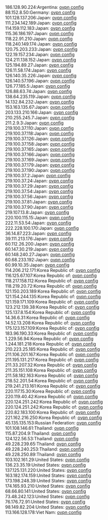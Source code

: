 186.128.90.224:Argentina: [ovpn config](vpn/186_128_90_224.ovpn)  
88.152.8.50:Germany: [ovpn config](vpn/88_152_8_50.ovpn)  
101.128.137.206:Japan: [ovpn config](vpn/101_128_137_206.ovpn)  
111.234.142.189:Japan: [ovpn config](vpn/111_234_142_189.ovpn)  
114.159.112.183:Japan: [ovpn config](vpn/114_159_112_183.ovpn)  
115.36.186.197:Japan: [ovpn config](vpn/115_36_186_197.ovpn)  
118.22.91.210:Japan: [ovpn config](vpn/118_22_91_210.ovpn)  
118.240.149.174:Japan: [ovpn config](vpn/118_240_149_174.ovpn)  
120.75.203.233:Japan: [ovpn config](vpn/120_75_203_233.ovpn)  
122.19.157.234:Japan: [ovpn config](vpn/122_19_157_234.ovpn)  
124.211.138.152:Japan: [ovpn config](vpn/124_211_138_152.ovpn)  
125.194.89.27:Japan: [ovpn config](vpn/125_194_89_27.ovpn)  
126.11.58.174:Japan: [ovpn config](vpn/126_11_58_174.ovpn)  
126.140.35.226:Japan: [ovpn config](vpn/126_140_35_226.ovpn)  
126.140.57.196:Japan: [ovpn config](vpn/126_140_57_196.ovpn)  
126.77.185.5:Japan: [ovpn config](vpn/126_77_185_5.ovpn)  
126.88.63.74:Japan: [ovpn config](vpn/126_88_63_74.ovpn)  
138.64.235.119:Japan: [ovpn config](vpn/138_64_235_119.ovpn)  
14.132.84.232:Japan: [ovpn config](vpn/14_132_84_232.ovpn)  
153.163.135.67:Japan: [ovpn config](vpn/153_163_135_67.ovpn)  
203.133.210.166:Japan: [ovpn config](vpn/203_133_210_166.ovpn)  
210.255.245.7:Japan: [ovpn config](vpn/210_255_245_7.ovpn)  
211.2.9.3:Japan: [ovpn config](vpn/211_2_9_3.ovpn)  
219.100.37.110:Japan: [ovpn config](vpn/219_100_37_110.ovpn)  
219.100.37.118:Japan: [ovpn config](vpn/219_100_37_118.ovpn)  
219.100.37.126:Japan: [ovpn config](vpn/219_100_37_126.ovpn)  
219.100.37.158:Japan: [ovpn config](vpn/219_100_37_158.ovpn)  
219.100.37.165:Japan: [ovpn config](vpn/219_100_37_165.ovpn)  
219.100.37.166:Japan: [ovpn config](vpn/219_100_37_166.ovpn)  
219.100.37.169:Japan: [ovpn config](vpn/219_100_37_169.ovpn)  
219.100.37.179:Japan: [ovpn config](vpn/219_100_37_179.ovpn)  
219.100.37.190:Japan: [ovpn config](vpn/219_100_37_190.ovpn)  
219.100.37.2:Japan: [ovpn config](vpn/219_100_37_2.ovpn)  
219.100.37.24:Japan: [ovpn config](vpn/219_100_37_24.ovpn)  
219.100.37.29:Japan: [ovpn config](vpn/219_100_37_29.ovpn)  
219.100.37.54:Japan: [ovpn config](vpn/219_100_37_54.ovpn)  
219.100.37.56:Japan: [ovpn config](vpn/219_100_37_56.ovpn)  
219.100.37.81:Japan: [ovpn config](vpn/219_100_37_81.ovpn)  
219.100.37.90:Japan: [ovpn config](vpn/219_100_37_90.ovpn)  
219.107.13.8:Japan: [ovpn config](vpn/219_107_13_8.ovpn)  
220.100.115.15:Japan: [ovpn config](vpn/220_100_115_15.ovpn)  
222.11.53.54:Japan: [ovpn config](vpn/222_11_53_54.ovpn)  
222.228.100.170:Japan: [ovpn config](vpn/222_228_100_170.ovpn)  
36.14.87.223:Japan: [ovpn config](vpn/36_14_87_223.ovpn)  
39.111.213.176:Japan: [ovpn config](vpn/39_111_213_176.ovpn)  
60.112.26.200:Japan: [ovpn config](vpn/60_112_26_200.ovpn)  
60.147.30.219:Japan: [ovpn config](vpn/60_147_30_219.ovpn)  
60.148.240.27:Japan: [ovpn config](vpn/60_148_240_27.ovpn)  
60.68.233.192:Japan: [ovpn config](vpn/60_68_233_192.ovpn)  
60.99.10.35:Japan: [ovpn config](vpn/60_99_10_35.ovpn)  
114.206.212.171:Korea Republic of: [ovpn config](vpn/114_206_212_171.ovpn)  
116.125.67.107:Korea Republic of: [ovpn config](vpn/116_125_67_107.ovpn)  
118.217.158.112:Korea Republic of: [ovpn config](vpn/118_217_158_112.ovpn)  
118.219.20.72:Korea Republic of: [ovpn config](vpn/118_219_20_72.ovpn)  
121.150.203.189:Korea Republic of: [ovpn config](vpn/121_150_203_189.ovpn)  
121.154.244.135:Korea Republic of: [ovpn config](vpn/121_154_244_135.ovpn)  
121.159.171.109:Korea Republic of: [ovpn config](vpn/121_159_171_109.ovpn)  
123.212.139.38:Korea Republic of: [ovpn config](vpn/123_212_139_38.ovpn)  
125.137.8.154:Korea Republic of: [ovpn config](vpn/125_137_8_154.ovpn)  
14.36.6.31:Korea Republic of: [ovpn config](vpn/14_36_6_31.ovpn)  
14.52.13.208:Korea Republic of: [ovpn config](vpn/14_52_13_208.ovpn)  
175.123.157.109:Korea Republic of: [ovpn config](vpn/175_123_157_109.ovpn)  
183.96.190.33:Korea Republic of: [ovpn config](vpn/183_96_190_33.ovpn)  
1.229.56.94:Korea Republic of: [ovpn config](vpn/1_229_56_94.ovpn)  
1.244.181.218:Korea Republic of: [ovpn config](vpn/1_244_181_218.ovpn)  
210.223.25.185:Korea Republic of: [ovpn config](vpn/210_223_25_185.ovpn)  
211.106.201.167:Korea Republic of: [ovpn config](vpn/211_106_201_167.ovpn)  
211.195.131.217:Korea Republic of: [ovpn config](vpn/211_195_131_217.ovpn)  
211.33.207.32:Korea Republic of: [ovpn config](vpn/211_33_207_32.ovpn)  
211.35.151.108:Korea Republic of: [ovpn config](vpn/211_35_151_108.ovpn)  
211.58.182.163:Korea Republic of: [ovpn config](vpn/211_58_182_163.ovpn)  
218.52.201.54:Korea Republic of: [ovpn config](vpn/218_52_201_54.ovpn)  
219.241.213.161:Korea Republic of: [ovpn config](vpn/219_241_213_161.ovpn)  
220.117.15.30:Korea Republic of: [ovpn config](vpn/220_117_15_30.ovpn)  
220.119.40.42:Korea Republic of: [ovpn config](vpn/220_119_40_42.ovpn)  
220.124.251.242:Korea Republic of: [ovpn config](vpn/220_124_251_242.ovpn)  
220.124.251.242:Korea Republic of: [ovpn config](vpn/220_124_251_242.ovpn)  
220.82.183.100:Korea Republic of: [ovpn config](vpn/220_82_183_100.ovpn)  
221.162.216.250:Korea Republic of: [ovpn config](vpn/221_162_216_250.ovpn)  
45.135.135.153:Russian Federation: [ovpn config](vpn/45_135_135_153.ovpn)  
101.108.146.61:Thailand: [ovpn config](vpn/101_108_146_61.ovpn)  
115.87.204.9:Thailand: [ovpn config](vpn/115_87_204_9.ovpn)  
124.122.56.53:Thailand: [ovpn config](vpn/124_122_56_53.ovpn)  
49.228.239.65:Thailand: [ovpn config](vpn/49_228_239_65.ovpn)  
49.228.240.253:Thailand: [ovpn config](vpn/49_228_240_253.ovpn)  
49.228.250.89:Thailand: [ovpn config](vpn/49_228_250_89.ovpn)  
103.102.161.29:United States: [ovpn config](vpn/103_102_161_29.ovpn)  
136.23.35.19:United States: [ovpn config](vpn/136_23_35_19.ovpn)  
137.125.131.220:United States: [ovpn config](vpn/137_125_131_220.ovpn)  
163.182.174.159:United States: [ovpn config](vpn/163_182_174_159.ovpn)  
173.198.248.39:United States: [ovpn config](vpn/173_198_248_39.ovpn)  
174.165.93.210:United States: [ovpn config](vpn/174_165_93_210.ovpn)  
68.66.80.141:United States: [ovpn config](vpn/68_66_80_141.ovpn)  
73.48.242.123:United States: [ovpn config](vpn/73_48_242_123.ovpn)  
76.176.72.91:United States: [ovpn config](vpn/76_176_72_91.ovpn)  
98.149.82.204:United States: [ovpn config](vpn/98_149_82_204.ovpn)  
113.166.128.178:Viet Nam: [ovpn config](vpn/113_166_128_178.ovpn)  
